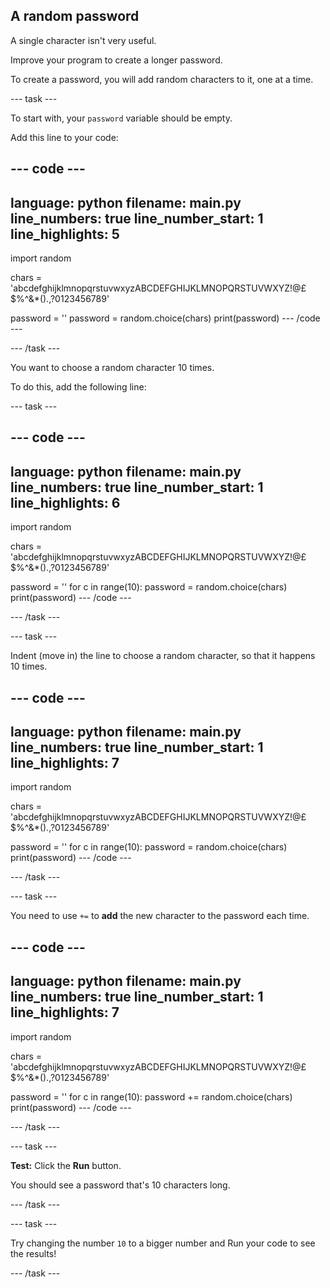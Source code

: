 ## A random password

A single character isn't very useful.

Improve your program to create a longer password.

To create a password, you will add random characters to it, one at a time.

--- task ---

To start with, your `password` variable should be empty.

Add this line to your code:

--- code ---
---
language: python filename: main.py line_numbers: true line_number_start: 1
line_highlights: 5
---
import random

chars = 'abcdefghijklmnopqrstuvwxyzABCDEFGHIJKLMNOPQRSTUVWXYZ!@£$%^&*().,?0123456789'

password = '' password = random.choice(chars) print(password) --- /code ---

--- /task ---

You want to choose a random character 10 times.

To do this, add the following line:

--- task ---

--- code ---
---
language: python filename: main.py line_numbers: true line_number_start: 1
line_highlights: 6
---
import random

chars = 'abcdefghijklmnopqrstuvwxyzABCDEFGHIJKLMNOPQRSTUVWXYZ!@£$%^&*().,?0123456789'

password = '' for c in range(10): password = random.choice(chars) print(password) --- /code ---

--- /task ---

--- task ---

Indent (move in) the line to choose a random character, so that it happens 10 times.

--- code ---
---
language: python filename: main.py line_numbers: true line_number_start: 1
line_highlights: 7
---
import random

chars = 'abcdefghijklmnopqrstuvwxyzABCDEFGHIJKLMNOPQRSTUVWXYZ!@£$%^&*().,?0123456789'

password = '' for c in range(10): password = random.choice(chars) print(password) --- /code ---

--- /task ---

--- task ---

You need to use `+=` to __add__ the new character to the password each time.

--- code ---
---
language: python filename: main.py line_numbers: true line_number_start: 1
line_highlights: 7
---
import random

chars = 'abcdefghijklmnopqrstuvwxyzABCDEFGHIJKLMNOPQRSTUVWXYZ!@£$%^&*().,?0123456789'

password = '' for c in range(10): password += random.choice(chars) print(password) --- /code ---

--- /task ---

--- task ---

**Test:** Click the **Run** button.

You should see a password that's 10 characters long.

--- /task ---

--- task ---

Try changing the number `10` to a bigger number and Run your code to see the results!

--- /task ---
